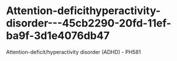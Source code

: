 # Attention-deficithyperactivity-disorder---45cb2290-20fd-11ef-ba9f-3d1e4076db47
Attention-deficit/hyperactivity disorder (ADHD) - PH581

